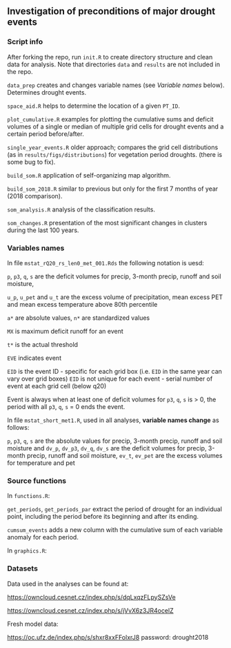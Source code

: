 ## Investigation of preconditions of major drought events 

### Script info

After forking the repo, run `init.R` to create directory structure and clean data for analysis. Note that directories `data` and `results` are not included in the repo.

`data_prep` creates and changes variable names (see *Variable names* below). Determines drought events.

`space_aid.R` helps to determine the location of a given `PT_ID`.

`plot_cumulative.R` examples for plotting the cumulative sums and deficit volumes of a single or median of multiple grid cells for drought events and a certain period before/after. 

`single_year_events.R` older approach; compares the grid cell distributions (as in `results/figs/distributions`) for vegetation period droughts. (there is some bug to fix). 

`build_som.R` application of self-organizing map algorithm.

`build_som_2018.R` similar to previous but only for the first 7 months of year (2018 comparison).

`som_analysis.R` analysis of the classification results. 

`som_changes.R` presentation of the most significant changes in clusters during the last 100 years. 

### Variables names 

In file `mstat_rQ20_rs_len0_met_001.Rds` the following notation is uesd:

`p`, `p3`, `q`, `s` are the deficit volumes for precip, 3-month precip, runoff and soil moisture, 

`u_p`, `u_pet` and `u_t` are the excess volume of precipitation, mean excess PET and mean excess temperature above 80th percentile

`a*` are absolute values, `n*` are standardized values

`MX` is maximum deficit runoff for an event

`t*` is the actual threshold

`EVE` indicates event

`EID` is the event ID - specific for each grid box (i.e. `EID` in the same year can vary over grid boxes)
`EID` is not unique for each event - serial number of event at each grid cell (below q20)

Event is always when at least one of deficit volumes for `p3`, `q`, `s` is > 0, the period with all `p3`, `q`, `s` = 0 ends the event. 

In file `mstat_short_met1.R`, used in all analyses, **variable names change** as follows:

`p`, `p3`, `q`, `s` are the absolute values for precip, 3-month precip, runoff and soil moisture and
`dv_p`, `dv_p3`, `dv_q`, `dv_s` are the deficit volumes for precip, 3-month precip, runoff and soil moisture, 
`ev_t`, `ev_pet` are the excess volumes for temperature and pet

### Source functions

In `functions.R`:

`get_periods`, `get_periods_par` extract the period of drought for an individual point, including the period before its beginning and after its ending.  

`cumsum_events` adds a new column with the cumulative sum of each variable anomaly for each period.



In `graphics.R`:

### Datasets

Data used in the analyses can be found at:

https://owncloud.cesnet.cz/index.php/s/dqLxqzFLpySZsVe

https://owncloud.cesnet.cz/index.php/s/jVvX6z3JR4ocelZ

Fresh model data:

https://oc.ufz.de/index.php/s/shxr8xxFFolxrJ8
password: drought2018



